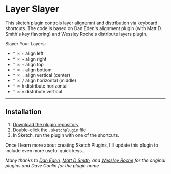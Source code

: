 # Layer Slayer
This sketch plugin controls layer alignemnt and distribution via keyboard shortcuts. The code is based on Dan Eden's alignment plugin (with Matt D. Smith's key flavoring) and Wessley Roche's distribute layers plugin.

Slayer Your Layers:

- `^ ⌘ ←` align left
- `^ ⌘ →` align right
- `^ ⌘ ↑` align top
- `^ ⌘ ↓` align bottom
- `^ ⌘ .` align vertical (center)
- `^ ⌘ /` align horizontal (middle)
- `^ ⌘ h` distribute horizontal
- `^ ⌘ v` distribute vertical

---

## Installation
1. [Download the plugin repository](#)
2. Double-click the `.sketchplugin` file
3. In Sketch, run the plugin with one of the shortcuts.

Once I learn more about creating Sketch Plugins, I'll update this plugin to include even more useful quick keys...

_Many thanks to [Dan Eden](http://twitter.com/_dte), [Matt D Smith](#), and [Wessley Roche](https://github.com/wonderbit/sketch-distribute-layers) for the original plugins and Dave Conlin for the plugin name_
